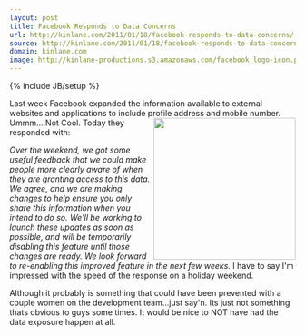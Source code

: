 ```yaml
---
layout: post
title: Facebook Responds to Data Concerns
url: http://kinlane.com/2011/01/18/facebook-responds-to-data-concerns/
source: http://kinlane.com/2011/01/18/facebook-responds-to-data-concerns/
domain: kinlane.com
image: http://kinlane-productions.s3.amazonaws.com/facebook_logo-icon.png
---
```

{% include JB/setup %}

<p>
     Last week Facebook expanded the information available to external websites and applications to include profile address and mobile number. <img class="c1" src="http://kinlane-productions.s3.amazonaws.com/facebook_logo-icon.png" alt="" width="250" align="right" /> Ummm....Not Cool. Today they responded with:
</p>
<p class="c2">
     <em>Over the weekend, we got some useful feedback that we could make people more clearly aware of when they are granting access to this data. We agree, and we are making changes to help ensure you only share this information when you intend to do so. We'll be working to launch these updates as soon as possible, and will be temporarily disabling this feature until those changes are ready. We look forward to re-enabling this improved feature in the next few weeks.</em> I have to say I'm impressed with the speed of the response on a holiday weekend.
</p>
<p>
     Although it probably is something that could have been prevented with a couple women on the development team...just say'n. Its just not something thats obvious to guys some times. It would be nice to NOT have had the data exposure happen at all.
</p>
